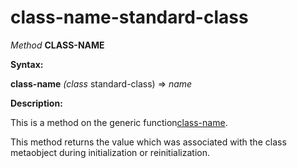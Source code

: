 class-name-standard-class
=========================

*Method* **CLASS-NAME**

**Syntax:**

**class-name** *(class* standard-class) => *name*

**Description:**

This is a method on the generic function[class-name](/docs/meta-object-protocol/class-name).

This method returns the value which was associated with the class metaobject during initialization or reinitialization.
